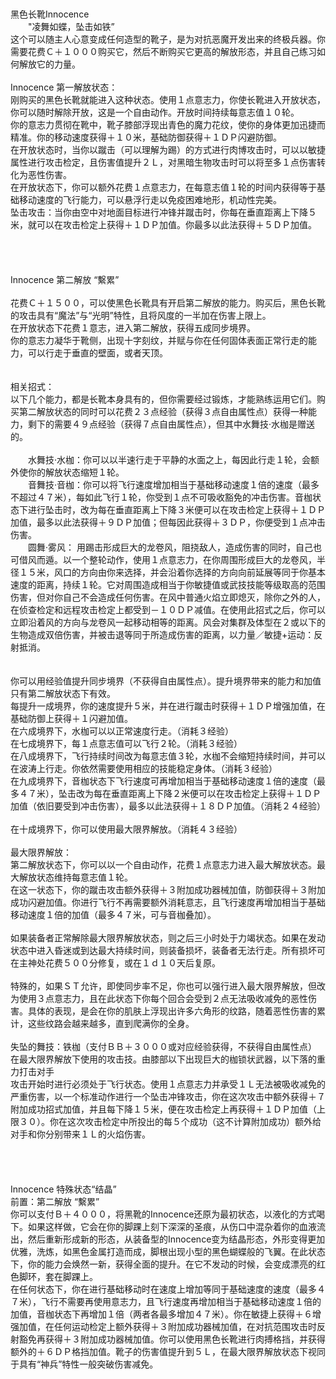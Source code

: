 <title>黑色长靴Innocence</title>
<meta name="GENERATOR" content="WinCHM">
<meta http-equiv="Content-Type" content="text/html; charset=gb2312">
<br>
<br>黑色长靴Innocence
<br>　　"凌舞如蝶，坠击如铁”
<br>这个可以随主人心意变成任何造型的靴子，是为对抗恶魔开发出来的终极兵器。你需要花费Ｃ＋１０００购买它，然后不断购买它更高的解放形态，并且自己练习如何解放它的力量。
<br>
<br>Innocence 第一解放状态：
<br>刚购买的黑色长靴就能进入这种状态。使用１点意志力，你使长靴进入开放状态，你可以随时解除开放，这是一个自由动作。开放时间持续每意志值１０轮。
<br>你的意志力贯彻在靴中，靴子膝部浮现出青色的魔力花纹，使你的身体更加迅捷而精准。你的移动速度获得＋１０米，基础防御获得＋１ＤＰ闪避防御。
<br>在开放状态时，当你以蹴击（可以理解为踢）的方式进行肉博攻击时，可以以敏捷属性进行攻击检定，且伤害值提升２Ｌ，对黑暗生物攻击时可以将至多１点伤害转化为恶性伤害。
<br>在开放状态下，你可以额外花费１点意志力，在每意志值１轮的时间内获得等于基础移动速度的飞行能力，可以悬浮行走以免疫困难地形，机动性完美。
<br>坠击攻击：当你由空中对地面目标进行冲锋并蹴击时，你每在垂直距离上下降５米，就可以在攻击检定上获得＋１ＤＰ加值。你最多以此法获得＋５ＤＰ加值。
<br>
<br>
<br>
<br>
<br>Innocence 第二解放 “繫累” 
<br>
<br>花费Ｃ＋１５００，可以使黑色长靴具有开启第二解放的能力。购买后，黑色长靴的攻击具有“魔法”与“光明”特性，且将风度的一半加在伤害上限上。
<br>在开放状态下花费１意志，进入第二解放，获得五成同步境界。
<br>你的意志力凝华于靴侧，出现十字刻纹，并赋与你在任何固体表面正常行走的能力，可以行走于垂直的壁面，或者天顶。
<br>
<br>
<br>相关招式：
<br>以下几个能力，都是长靴本身具有的，但你需要经过锻炼，才能熟练运用它们。购买第二解放状态的同时可以花费２３点经验（获得３点自由属性点）获得一种能力，剩下的需要４９点经验（获得７点自由属性点），但其中水舞技·水枷是赠送的。
<br>
<br>　　水舞技·水枷：你可以以半速行走于平静的水面之上，每因此行走１轮，会额外使你的解放状态缩短１轮。
<br>　　音舞技·音枷：你可以将飞行速度增加相当于基础移动速度１倍的速度（最多不超过４７米），每如此飞行１轮，你受到１点不可吸收豁免的冲击伤害。音枷状态下进行坠击时，改为每在垂直距离上下降３米便可以在攻击检定上获得＋１ＤＰ加值，最多以此法获得＋９ＤＰ加值；但每因此获得＋３ＤＰ，你便受到１点冲击伤害。
<br>　　圆舞·雾风： 用踢击形成巨大的龙卷风，阻挠敌人，造成伤害的同时，自己也可借风而遁。以一个整轮动作，使用１点意志力，在你周围形成巨大的龙卷风，半径１５米，风口的方向由你来选择，并会沿着你选择的方向向前延展等同于你基本速度的距离，持续１轮。它对周围造成相当于你敏捷值或武技技能等级取高的范围伤害，但对你自己不会造成任何伤害。在风中普通火焰立即熄灭，除你之外的人，在侦查检定和远程攻击检定上都受到－１０ＤＰ减值。在使用此招式之后，你可以立即沿着风的方向与龙卷风一起移动相等的距离。风会对集群及体型在２或以下的生物造成双倍伤害，并被击退等同于所造成伤害的距离，以力量／敏捷+运动：反射抵消。
<br>
<br>
<br>你可以用经验值提升同步境界（不获得自由属性点）。提升境界带来的能力和加值只有第二解放状态下有效。
<br>每提升一成境界，你的速度提升５米，并在进行蹴击时获得＋１ＤＰ增强加值，在基础防御上获得＋１闪避加值。
<br>在六成境界下，水枷可以以正常速度行走。（消耗３经验）
<br>在七成境界下，每１点意志值可以飞行２轮。（消耗３经验）
<br>在八成境界下，飞行持续时间改为每意志值３轮，水枷不会缩短持续时间，并可以在波涛上行走。你依然需要使用相应的技能稳定身体。（消耗３经验）
<br>在九成境界下，音枷状态下飞行速度可再增加相当于基础移动速度１倍的速度（最多４７米），坠击改为每在垂直距离上下降２米便可以在攻击检定上获得＋１ＤＰ加值（依旧要受到冲击伤害），最多以此法获得＋１８ＤＰ加值。（消耗２４经验）
<br>
<br>在十成境界下，你可以使用最大限界解放。（消耗４３经验）
<br>
<br>最大限界解放：
<br>第二解放状态下，你可以以一个自由动作，花费１点意志力进入最大解放状态。最大解放状态维持每意志值１轮。
<br>在这一状态下，你的蹴击攻击额外获得＋３附加成功器械加值，防御获得＋３附加成功闪避加值。你进行飞行不再需要额外消耗意志，且飞行速度再增加相当于基础移动速度１倍的加值（最多４７米，可与音枷叠加）。
<br>
<br>如果装备者正常解除最大限界解放状态，则之后三小时处于力竭状态。如果在发动状态中进入昏迷或到达最大持续时间，则装备损坏，装备者无法行走。所有损坏可在主神处花费５００分修复，或在１ｄ１０天后复原。
<br>
<br>特殊的，如果ＳＴ允许，即使同步率不足，你也可以强行进入最大限界解放，但改为使用３点意志力，且在此状态下你每个回合会受到２点无法吸收减免的恶性伤害。具体的表现，是会在你的肌肤上浮现出许多六角形的纹路，随着恶性伤害的累计，这些纹路会越来越多，直到爬满你的全身。
<br>
<br>失坠的舞技：铁枷（支付ＢＢ＋３０００或对应经验获得，不获得自由属性点）
<br>在最大限界解放下使用的攻击技。由膝部以下出现巨大的枷锁状武器，以下落的重力打击对手
<br>攻击开始时进行必须处于飞行状态。使用１点意志力并承受１Ｌ无法被吸收减免的严重伤害，以一个标准动作进行一个坠击冲锋攻击，你在这次攻击中额外获得＋７附加成功招式加值，并且每下降１５米，便在攻击检定上再获得＋１ＤＰ加值（上限３０）。你在这次攻击检定中所投出的每５个成功（这不计算附加成功）额外给对手和你分别带来１Ｌ的火焰伤害。
<br>
<br>
<br>
<br>
<br>Innocence 特殊状态“结晶”
<br>前置：第二解放 “繫累” 
<br>你可以支付Ｂ＋４０００，将黑靴的Innocence还原为最初状态，以液化的方式喝下。如果这样做，它会在你的脚踝上刻下深深的圣痕，从伤口中混杂着你的血液流出，然后重新形成新的形态，从装备型的Innocence变为结晶形态，外形变得更加优雅，洗炼，如黑色金属打造而成，脚根出现小型的黑色蝴蝶般的飞翼。在此状态下，你的能力会焕然一新，获得全面的提升。在它不发动的时候，会变成漂亮的红色脚环，套在脚踝上。
<br>在任何状态下，你在进行基础移动时在速度上增加等同于基础速度的速度（最多４７米），飞行不需要再使用意志力，且飞行速度再增加相当于基础移动速度１倍的加值，音枷状态下再增加１倍（两者各最多增加４７米）。你在敏捷上获得＋６增强加值，在任何运动检定上额外获得＋３附加成功器械加值，在对抗范围攻击时反射豁免再获得＋３附加成功器械加值。你可以使用黑色长靴进行肉搏格挡，并获得额外的＋６ＤＰ格挡加值。靴子的伤害值提升到５Ｌ，在最大限界解放状态下视同于具有“神兵”特性一般突破伤害减免。